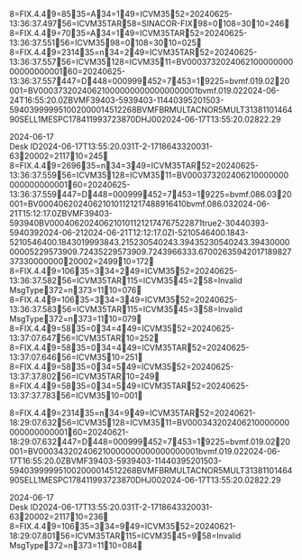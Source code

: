 8=FIX.4.49=8535=A34=149=ICVM3552=20240625-13:36:37.49756=ICVM35TAR58=SINACOR-FIX98=0108=3010=246
8=FIX.4.49=7035=A34=149=ICVM35TAR52=20240625-13:36:37.55156=ICVM3598=0108=3010=025
8=FIX.4.49=231435=n34=249=ICVM35TAR52=20240625-13:36:37.55756=ICVM35128=ICVM3511=BV00037320240621000000000000000000160=20240625-13:36:37.557447=D448=000999452=7453=19225=bvmf.019.0220001=<?xml version="1.0" encoding="utf-8" ?><PayloadBVMF><AppHdr xmlns="urn:iso:std:iso:20022:tech:xsd:head.001.001.01" xmlns:xsi="http://www.w3.org/2001/XMLSchema-instance" xsi:schemaLocation="urn:iso:std:iso:20022:tech:xsd:head.001.001.01 head.001.001.01.xsd"><BizMsgIdr>BV000373202406210000000000000000001</BizMsgIdr><MsgDefIdr>bvmf.019.02</MsgDefIdr><CreDt>2024-06-24T16:55:20.0Z</CreDt><Fr><OrgId><Id><OrgId><Othr><Id>BVMF</Id><SchmeNm><Prtry>39</Prtry></SchmeNm><Issr>40</Issr></Othr></OrgId></Id></OrgId></Fr><To><OrgId><Id><OrgId><Othr><Id>3-59</Id><SchmeNm><Prtry>39</Prtry></SchmeNm><Issr>40</Issr></Othr></OrgId></Id></OrgId></To></AppHdr><Document xmlns="urn:bvmf.019.02.xsd" xmlns:xsi="http://www.w3.org/2001/XMLSchema-instance" xsi:schemaLocation="urn:bvmf.019.02.xsd bvmf.019.02.xsd"><InfmGvUpPdgApprvl><SrcPtyInf><PtyId><PrtryId><Id>3-114</Id><Issr>40</Issr><SchmeNm>39</SchmeNm></PrtryId></PtyId><AcctId><Prtry><Id>520150</Id></Prtry></AcctId></SrcPtyInf><DstnPtyInf><PtyId><PrtryId><Id>3-59</Id><Issr>40</Issr><SchmeNm>39</SchmeNm></PrtryId></PtyId><AcctId><Prtry><Id>99995</Id></Prtry></AcctId></DstnPtyInf><GvUpInf><Qty><Unit>100</Unit></Qty></GvUpInf><FinInstrmId><OthrId><Id>200001451226</Id><Tp><Prtry>8</Prtry></Tp></OthrId><PlcOfListg><MktIdrCd>BVMF</MktIdrCd></PlcOfListg></FinInstrmId><SctyId><ISIN>BRMULTACNOR5</ISIN><TckrSymb>MULT3</TckrSymb></SctyId><FinInstrmAttrbts><DstrbtnId>138</DstrbtnId><Sgmt>1</Sgmt><Mkt>10</Mkt><CurFctr>1</CurFctr></FinInstrmAttrbts><TradDtls><TradId>46490</TradId><Sd>SELL</Sd><TradgSsnId>1</TradgSsnId><TradRegnOrgn>MESPC</TradRegnOrgn><TradgSsnSubId>17</TradgSsnSubId><OrdrId>8411993723870</OrdrId><TradrId>DHJ</TradrId><PmtTp>0</PmtTp><TradTxTp>0</TradTxTp><TxDtTm>2024-06-17T13:55:20.028</TxDtTm><DealPric><Val><Amt Ccy="BRL">22.29</Amt></Val></DealPric><TradDt><Dt>2024-06-17</Dt></TradDt><TradgDskId>Desk ID</TradgDskId></TradDtls><GvUpDtAndTm><DtTm>2024-06-17T13:55:20.031</DtTm></GvUpDtAndTm><Allcn><AllcnId>T-2-1718643320031-6</AllcnId></Allcn><AllcnStsAdvc><PrtrySts><StsCd>3</StsCd></PrtrySts></AllcnStsAdvc></InfmGvUpPdgApprvl></Document></PayloadBVMF>20002=211710=245
8=FIX.4.49=269635=n34=349=ICVM35TAR52=20240625-13:36:37.55956=ICVM35128=ICVM3511=BV00037320240621000000000000000000160=20240625-13:36:37.559447=D448=000999452=7453=19225=bvmf.086.0320001=<?xml version="1.0" encoding="utf-8" ?><PayloadBVMF><AppHdr xmlns="urn:iso:std:iso:20022:tech:xsd:head.001.001.01" xmlns:xsi="http://www.w3.org/2001/XMLSchema-instance" xsi:schemaLocation="urn:iso:std:iso:20022:tech:xsd:head.001.001.01 head.001.001.01.xsd"><BizMsgIdr>BV000406202406210101121217488916410</BizMsgIdr><MsgDefIdr>bvmf.086.03</MsgDefIdr><CreDt>2024-06-21T15:12:17.0Z</CreDt><Fr><OrgId><Id><OrgId><Othr><Id>BVMF</Id><SchmeNm><Prtry>39</Prtry></SchmeNm><Issr>40</Issr></Othr></OrgId></Id></OrgId></Fr><To><OrgId><Id><OrgId><Othr><Id>3-59</Id><SchmeNm><Prtry>39</Prtry></SchmeNm><Issr>40</Issr></Othr></OrgId></Id></OrgId></To></AppHdr><Document xmlns="urn:bvmf.086.03.xsd" xmlns:xsi="http://www.w3.org/2001/XMLSchema-instance" xsi:schemaLocation="urn:bvmf.086.03.xsd bvmf.086.03.xsd"><SmmdIntdyRskRspn><PgntnInf><Id><PgntnId>BV000406202406210101121217476752287</PgntnId></Id><Pgntn><PgNb>1</PgNb><LastPgInd>true</LastPgInd></Pgntn></PgntnInf><ClrMmbId><ClrMmb><Id><PrtryId><Id>2-304</Id><Issr>40</Issr><SchmeNm>39</SchmeNm></PrtryId></Id></ClrMmb></ClrMmbId><PtyInf><PtyId><PrtryId><Id>3-59</Id><Issr>40</Issr><SchmeNm>39</SchmeNm></PrtryId></PtyId><TradDt>2024-06-21</TradDt><DtCoreClctn>2024-06-21T12:12:17.0Z</DtCoreClctn><ClctnTp>I</ClctnTp><CnsltdOprlLmt Ccy="BRL">-5210546400.1843</CnsltdOprlLmt><SgrtdOprlLmt Ccy="BRL">-5210546400.1843</SgrtdOprlLmt><IntdyRskLmtAssd Ccy="BRL">0</IntdyRskLmtAssd><OprlLmtColl Ccy="BRL">19993843.21</OprlLmtColl><CnsltdRskXpsr Ccy="BRL">5230540243.3943</CnsltdRskXpsr><SgrtdRskXpsr Ccy="BRL">5230540243.3943</SgrtdRskXpsr><CnsltdNonAllctdRsk Ccy="BRL">0</CnsltdNonAllctdRsk><CnsltdNonAllctdPrmtLoss Ccy="BRL">0</CnsltdNonAllctdPrmtLoss><CnsltdNonAllctdRsdlTrntLoss Ccy="BRL">0</CnsltdNonAllctdRsdlTrntLoss><CnsltdNonAllctdLqdtyRsrc Ccy="BRL">0</CnsltdNonAllctdLqdtyRsrc><SgrtdNonAllctdRsk Ccy="BRL">0</SgrtdNonAllctdRsk><SgrtdNonAllctdPrmtLoss Ccy="BRL">0</SgrtdNonAllctdPrmtLoss><SgrtdNonAllctdRsdlTrntLoss Ccy="BRL">0</SgrtdNonAllctdRsdlTrntLoss><SgrtdNonAllctdLqdtyRsrc Ccy="BRL">0</SgrtdNonAllctdLqdtyRsrc><CnsltdRsdlRskInvstr Ccy="BRL">5229573909.7243</CnsltdRsdlRskInvstr><SgrtdRsdlRskInvstr Ccy="BRL">5229573909.7243</SgrtdRsdlRskInvstr><CshSctiesRsk Ccy="BRL">966333.67</CshSctiesRsk><CshSctiesColl Ccy="BRL">0</CshSctiesColl><RskMstrAccts Ccy="BRL">0</RskMstrAccts><SttlmAmt Ccy="BRL">2635942</SttlmAmt><AddtlMrgn Ccy="BRL">0</AddtlMrgn><EvtInf><EvtId>1718982737330000000</EvtId></EvtInf></PtyInf></SmmdIntdyRskRspn></Document></PayloadBVMF>20002=249910=172
8=FIX.4.49=10635=334=249=ICVM3552=20240625-13:36:37.58256=ICVM35TAR115=ICVM3545=258=Invalid MsgType372=n373=1110=076
8=FIX.4.49=10635=334=349=ICVM3552=20240625-13:36:37.58356=ICVM35TAR115=ICVM3545=358=Invalid MsgType372=n373=1110=079
8=FIX.4.49=5835=034=449=ICVM3552=20240625-13:37:07.64756=ICVM35TAR10=252
8=FIX.4.49=5835=034=449=ICVM35TAR52=20240625-13:37:07.64656=ICVM3510=251
8=FIX.4.49=5835=034=549=ICVM3552=20240625-13:37:37.80256=ICVM35TAR10=249
8=FIX.4.49=5835=034=549=ICVM35TAR52=20240625-13:37:37.78356=ICVM3510=001


8=FIX.4.49=231435=n34=949=ICVM35TAR52=20240621-18:29:07.63256=ICVM35128=ICVM3511=BV00034320240621000000000000000000160=20240621-18:29:07.632447=D448=000999452=7453=19225=bvmf.019.0220001=<?xml version="1.0" encoding="utf-8" ?><PayloadBVMF><AppHdr xmlns="urn:iso:std:iso:20022:tech:xsd:head.001.001.01" xmlns:xsi="http://www.w3.org/2001/XMLSchema-instance" xsi:schemaLocation="urn:iso:std:iso:20022:tech:xsd:head.001.001.01 head.001.001.01.xsd"><BizMsgIdr>BV000343202406210000000000000000001</BizMsgIdr><MsgDefIdr>bvmf.019.02</MsgDefIdr><CreDt>2024-06-17T16:55:20.0Z</CreDt><Fr><OrgId><Id><OrgId><Othr><Id>BVMF</Id><SchmeNm><Prtry>39</Prtry></SchmeNm><Issr>40</Issr></Othr></OrgId></Id></OrgId></Fr><To><OrgId><Id><OrgId><Othr><Id>3-59</Id><SchmeNm><Prtry>39</Prtry></SchmeNm><Issr>40</Issr></Othr></OrgId></Id></OrgId></To></AppHdr><Document xmlns="urn:bvmf.019.02.xsd" xmlns:xsi="http://www.w3.org/2001/XMLSchema-instance" xsi:schemaLocation="urn:bvmf.019.02.xsd bvmf.019.02.xsd"><InfmGvUpPdgApprvl><SrcPtyInf><PtyId><PrtryId><Id>3-114</Id><Issr>40</Issr><SchmeNm>39</SchmeNm></PrtryId></PtyId><AcctId><Prtry><Id>520150</Id></Prtry></AcctId></SrcPtyInf><DstnPtyInf><PtyId><PrtryId><Id>3-59</Id><Issr>40</Issr><SchmeNm>39</SchmeNm></PrtryId></PtyId><AcctId><Prtry><Id>99995</Id></Prtry></AcctId></DstnPtyInf><GvUpInf><Qty><Unit>100</Unit></Qty></GvUpInf><FinInstrmId><OthrId><Id>200001451226</Id><Tp><Prtry>8</Prtry></Tp></OthrId><PlcOfListg><MktIdrCd>BVMF</MktIdrCd></PlcOfListg></FinInstrmId><SctyId><ISIN>BRMULTACNOR5</ISIN><TckrSymb>MULT3</TckrSymb></SctyId><FinInstrmAttrbts><DstrbtnId>138</DstrbtnId><Sgmt>1</Sgmt><Mkt>10</Mkt><CurFctr>1</CurFctr></FinInstrmAttrbts><TradDtls><TradId>46490</TradId><Sd>SELL</Sd><TradgSsnId>1</TradgSsnId><TradRegnOrgn>MESPC</TradRegnOrgn><TradgSsnSubId>17</TradgSsnSubId><OrdrId>8411993723870</OrdrId><TradrId>DHJ</TradrId><PmtTp>0</PmtTp><TradTxTp>0</TradTxTp><TxDtTm>2024-06-17T13:55:20.028</TxDtTm><DealPric><Val><Amt Ccy="BRL">22.29</Amt></Val></DealPric><TradDt><Dt>2024-06-17</Dt></TradDt><TradgDskId>Desk ID</TradgDskId></TradDtls><GvUpDtAndTm><DtTm>2024-06-17T13:55:20.031</DtTm></GvUpDtAndTm><Allcn><AllcnId>T-2-1718643320031-6</AllcnId></Allcn><AllcnStsAdvc><PrtrySts><StsCd>3</StsCd></PrtrySts></AllcnStsAdvc></InfmGvUpPdgApprvl></Document></PayloadBVMF>20002=211710=236
8=FIX.4.49=10635=334=949=ICVM3552=20240621-18:29:07.80156=ICVM35TAR115=ICVM3545=958=Invalid MsgType372=n373=1110=084

